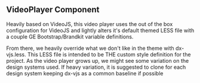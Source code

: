 VideoPlayer Component
---------------------

Heavily based on VideoJS, this video player uses the out of the box configuration for VideoJS and lightly alters
it's default themed LESS file with a couple GE Bootstrap/Brandkit variable definitions.

From there, we heavily override what we don't like in the theme with dx-vjs.less. This LESS file is intended to be THE
custom style definition for the project. As the video player grows up, we might see some variation on the design systems used.
If heavy variation, it is suggested to clone for each design system keeping dx-vjs as a common baseline if possible